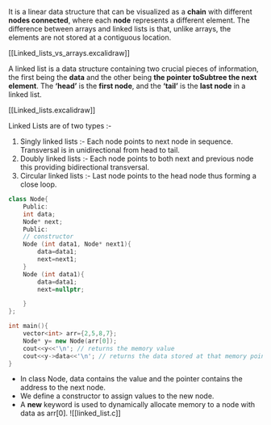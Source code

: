 It is a linear data structure that can be visualized as a **chain** with different **nodes connected**, where each **node** represents a different element. The difference between arrays and linked lists is that, unlike arrays, the elements are not stored at a contiguous location.

[[Linked_lists_vs_arrays.excalidraw]]

A linked list is a data structure containing two crucial pieces of information, the first being the **data** and the other being **the pointer toSubtree the next element**. The **‘head’** is the **first node**, and the **‘tail’** is the **last node** in a linked list.

[[Linked_lists.excalidraw]]

Linked Lists are of two types :-

1. Singly linked lists :- Each node points to next node in sequence. Transversal is in unidirectional from head to tail.
2. Doubly linked lists :- Each node points to both next and previous node this providing bidirectional transversal.
3. Circular linked lists :- Last node points to the head node thus forming a close loop.

~~~cpp
class Node{
    Public: 
    int data; 
    Node* next;
    Public:
    // constructor
    Node (int data1, Node* next1){
        data=data1; 
        next=next1; 
    }
    Node (int data1){
        data=data1; 
        next=nullptr; 

    }
};

int main(){
    vector<int> arr={2,5,8,7};
    Node* y= new Node(arr[0]);
    cout<<y<<'\n'; // returns the memory value
    cout<<y->data<<'\n'; // returns the data stored at that memory point
}
~~~

- In class Node, data contains the value and the pointer contains the address to the next node.
- We define a constructor to assign values to the new node.
- A **new** keyword is used to dynamically allocate memory to a node with data as arr[0].
![[linked_list.c]]